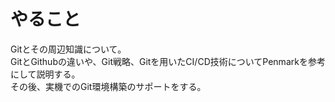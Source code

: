 # やること
Gitとその周辺知識について。  
GitとGithubの違いや、Git戦略、Gitを用いたCI/CD技術についてPenmarkを参考にして説明する。  
その後、実機でのGit環境構築のサポートをする。